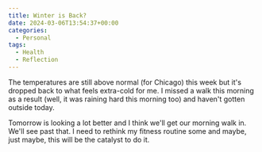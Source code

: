 ```yaml
---
title: Winter is Back?
date: 2024-03-06T13:54:37+00:00
categories:
  - Personal
tags:
  - Health
  - Reflection
---
```


The temperatures are still above normal (for Chicago) this week but it's dropped back to what feels extra-cold for me. I missed a walk this morning as a result (well, it was raining hard this morning too) and haven't gotten outside today.

Tomorrow is looking a lot better and I think we'll get our morning walk in. We'll see past that. I need to rethink my fitness routine some and maybe, just maybe, this will be the catalyst to do it.